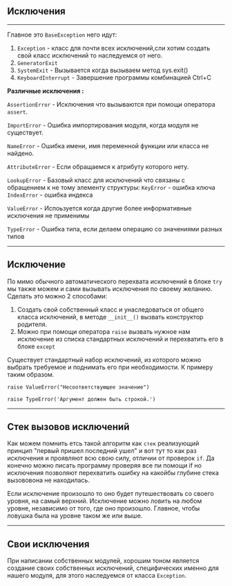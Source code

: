 Исключения
---
---

Главное это `BaseException` него идут:

1) `Exception` - класс для почти всех исключений,сли хотим создать свой 
   класс исключений то наследуемся от него.
2) `GeneratorExit`
3) `SystemExit` - Вызывается когда вызываем метод sys.exit()
4) `KeyboardInterrupt` - Завершение программы комбинацией Ctrl+C

**Различные исключения :**

`AssertionError` - Исключения что вызываются при помощи оператора `assert`.

`ImportError` - Ошибка импортирования модуля, когда модуля не существует.

`NameError` - Ошибка имени, имя переменной функции или класса не найдено.

`AttributeError` - Если обращаемся к атрибуту которого нету.

`LookupError` - Базовый класс для исключений что связаны с обращением к
не тому элементу структуры: 
`KeyError` - ошибка ключа 
`IndexError` - ошибка индекса

`ValueError` - Испоьзуется когда другие более информативные исключения не
применимы

`TypeError` - Ошибка типа, если делаем операцию со значениями разных типов

---

Исключение
---
По мимо обычного автоматического перехвата исключений в блоке `try`
мы также можем и сами вызывать исключения по своему желанию. Сделать это 
можно 2 способами:

1) Создать свой собственный класс и унаследоваться от общего класса исключений,
   в методе `__init__()` вызвать конструктор родителя.
2) Можно при помощи оператора `raise` вызвать нужное нам исключение из списка
   стандартных исключений и перехватить его в блоке `except`

Существует стандартный набор исключений, из которого можно выбрать требуемое и 
поднимать его при необходимости. К примеру таким образом.

    raise ValueError("Несоответствующее значение")

    raise TypeError('Аргумент должен быть строкой.')

---

Стек вызовов исключений 
---
Как можем помнить етсь такой алгоритм как `стек` реализующий принцип "первый пришел 
последний ушел" и вот тут то как раз исключения и проявляют всю свою силу, отличии 
от проверок `if`. Да конечно можно писать программу проверяя все пи помощи if но 
исключения позволяют перехватить ошибку на какойбы глубине стека вызововона не 
находилась.

Если исключение произошло то оно будет путешествовать со своего уровня, на самый 
верхний. Исключение можно ловить на любом уровне, независимо от того, где оно 
произошло. Главное, чтобы ловушка была на уровне таком же или выше.

---

Свои исключения
---
При написании собственных модулей, хорошим тоном является создание своих
собственных исключений, специфических именно для нашего модуля, для этого 
наследуемся от класса `Exception`.